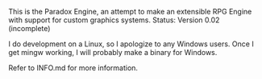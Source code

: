 This is the Paradox Engine, an attempt to make an extensible RPG Engine with support for custom graphics systems.
Status: Version 0.02 (incomplete)

I do development on a Linux, so I apologize to any Windows users. Once I get mingw working, I will probably make a binary for Windows.

Refer to INFO.md for more information.
